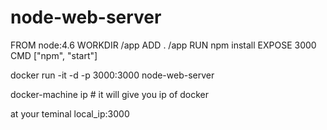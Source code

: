 # node-web-server

FROM node:4.6
WORKDIR /app
ADD . /app
RUN npm install
EXPOSE 3000
CMD ["npm", "start"]


docker run -it -d -p 3000:3000 node-web-server    


docker-machine ip # it will give you ip of docker 

at your teminal local_ip:3000
